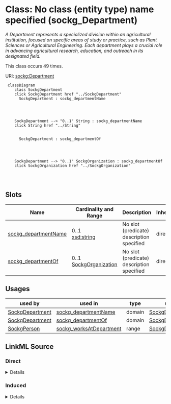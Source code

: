

# Class: No class (entity type) name specified (sockg_Department)


_A Department represents a specialized division within an agricultural institution, focused on specific areas of study or practice, such as Plant Sciences or Agricultural Engineering. Each department plays a crucial role in advancing agricultural research, education, and outreach in its designated field._






This class occurs 49 times.


URI: [sockg:Department](https://idir.uta.edu/sockg-ontology/docs/Department)






```mermaid
 classDiagram
    class SockgDepartment
    click SockgDepartment href "../SockgDepartment"
      SockgDepartment : sockg_departmentName
        
          
    
    
    SockgDepartment --> "0..1" String : sockg_departmentName
    click String href "../String"

        
      SockgDepartment : sockg_departmentOf
        
          
    
    
    SockgDepartment --> "0..1" SockgOrganization : sockg_departmentOf
    click SockgOrganization href "../SockgOrganization"

        
      
```




<!-- no inheritance hierarchy -->


## Slots

| Name | Cardinality and Range | Description | Inheritance | Occurrences |
| ---  | --- | --- | --- | --- |
| [sockg_departmentName](../slots/sockg_departmentName.md) | 0..1 <br/> [xsd:string](http://www.w3.org/2001/XMLSchema#string) | No slot (predicate) description specified <br/>  | direct | 33 |
| [sockg_departmentOf](../slots/sockg_departmentOf.md) | 0..1 <br/> [SockgOrganization](../classes/SockgOrganization.md) | No slot (predicate) description specified <br/>  | direct | 11 |





## Usages

| used by | used in | type | used |
| ---  | --- | --- | --- |
| [SockgDepartment](../classes/SockgDepartment.md) | [sockg_departmentName](../slots/sockg_departmentName.md) | domain | [SockgDepartment](../classes/SockgDepartment.md) |
| [SockgDepartment](../classes/SockgDepartment.md) | [sockg_departmentOf](../slots/sockg_departmentOf.md) | domain | [SockgDepartment](../classes/SockgDepartment.md) |
| [SockgPerson](../classes/SockgPerson.md) | [sockg_worksAtDepartment](../slots/sockg_worksAtDepartment.md) | range | [SockgDepartment](../classes/SockgDepartment.md) |











## LinkML Source

<!-- TODO: investigate https://stackoverflow.com/questions/37606292/how-to-create-tabbed-code-blocks-in-mkdocs-or-sphinx -->

### Direct

<details>

```yaml
name: sockg_Department
conforms_to: No schema conformance document specified
annotations:
  count:
    tag: count
    value: 49
description: A Department represents a specialized division within an agricultural
  institution, focused on specific areas of study or practice, such as Plant Sciences
  or Agricultural Engineering. Each department plays a crucial role in advancing agricultural
  research, education, and outreach in its designated field.
title: No class (entity type) name specified
from_schema: soc-kg
rank: 1000
slots:
- sockg_departmentName
- sockg_departmentOf
slot_usage:
  sockg_departmentName:
    name: sockg_departmentName
    annotations:
      string:
        tag: string
        value: 33
  sockg_departmentOf:
    name: sockg_departmentOf
    annotations:
      sockg_Organization:
        tag: sockg_Organization
        value: 11
class_uri: sockg:Department

```
</details>

### Induced

<details>

```yaml
name: sockg_Department
conforms_to: No schema conformance document specified
annotations:
  count:
    tag: count
    value: 49
description: A Department represents a specialized division within an agricultural
  institution, focused on specific areas of study or practice, such as Plant Sciences
  or Agricultural Engineering. Each department plays a crucial role in advancing agricultural
  research, education, and outreach in its designated field.
title: No class (entity type) name specified
from_schema: soc-kg
rank: 1000
slot_usage:
  sockg_departmentName:
    name: sockg_departmentName
    annotations:
      string:
        tag: string
        value: 33
  sockg_departmentOf:
    name: sockg_departmentOf
    annotations:
      sockg_Organization:
        tag: sockg_Organization
        value: 11
attributes:
  sockg_departmentName:
    name: sockg_departmentName
    annotations:
      string:
        tag: string
        value: 33
    description: No slot (predicate) description specified
    title: No slot (predicate) name specified
    examples:
    - object:
        example_object: USDA ARS
        example_object_type: string
        example_predicate: sockg:departmentName
        example_subject: sockg:individuals/51833
        example_subject_type: sockg_Department
    from_schema: soc-kg
    rank: 1000
    domain: sockg_Department
    slot_uri: sockg:departmentName
    alias: sockg_departmentName
    owner: sockg_Department
    domain_of:
    - sockg_Department
    range: string
  sockg_departmentOf:
    name: sockg_departmentOf
    annotations:
      sockg_Organization:
        tag: sockg_Organization
        value: 11
    description: No slot (predicate) description specified
    title: No slot (predicate) name specified
    examples:
    - object:
        example_object: sockg:individuals/203523
        example_object_type: sockg_Organization
        example_predicate: sockg:departmentOf
        example_subject: sockg:individuals/51836
        example_subject_type: sockg_Department
    from_schema: soc-kg
    rank: 1000
    domain: sockg_Department
    slot_uri: sockg:departmentOf
    alias: sockg_departmentOf
    owner: sockg_Department
    domain_of:
    - sockg_Department
    range: sockg_Organization
class_uri: sockg:Department

```
</details>